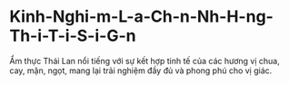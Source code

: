# Kinh-Nghi-m-L-a-Ch-n-Nh-H-ng-Th-i-T-i-S-i-G-n
Ẩm thực Thái Lan nổi tiếng với sự kết hợp tinh tế của các hương vị chua, cay, mặn, ngọt, mang lại trải nghiệm đầy đủ và phong phú cho vị giác.
